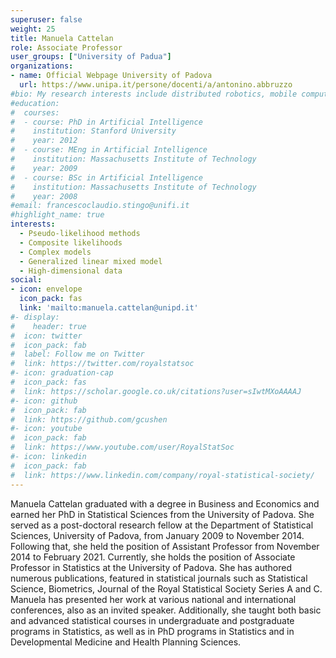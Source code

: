 ```yaml
---
superuser: false
weight: 25
title: Manuela Cattelan
role: Associate Professor
user_groups: ["University of Padua"]
organizations:
- name: Official Webpage University of Padova
  url: https://www.unipa.it/persone/docenti/a/antonino.abbruzzo
#bio: My research interests include distributed robotics, mobile computing and programmable matter.
#education:
#  courses:
#  - course: PhD in Artificial Intelligence
#    institution: Stanford University
#    year: 2012
#  - course: MEng in Artificial Intelligence
#    institution: Massachusetts Institute of Technology
#    year: 2009
#  - course: BSc in Artificial Intelligence
#    institution: Massachusetts Institute of Technology
#    year: 2008
#email: francescoclaudio.stingo@unifi.it
#highlight_name: true
interests:
  - Pseudo-likelihood methods
  - Composite likelihoods
  - Complex models
  - Generalized linear mixed model
  - High-dimensional data
social:
- icon: envelope
  icon_pack: fas
  link: 'mailto:manuela.cattelan@unipd.it'
#- display:
#    header: true
#  icon: twitter
#  icon_pack: fab
#  label: Follow me on Twitter
#  link: https://twitter.com/royalstatsoc
#- icon: graduation-cap
#  icon_pack: fas
#  link: https://scholar.google.co.uk/citations?user=sIwtMXoAAAAJ
#- icon: github
#  icon_pack: fab
#  link: https://github.com/gcushen
#- icon: youtube
#  icon_pack: fab
#  link: https://www.youtube.com/user/RoyalStatSoc
#- icon: linkedin
#  icon_pack: fab
#  link: https://www.linkedin.com/company/royal-statistical-society/
---
```


Manuela Cattelan graduated with a degree in Business and Economics and earned her PhD in Statistical Sciences from the University of Padova. She served as a post-doctoral research fellow at the Department of Statistical Sciences, University of Padova, from January 2009 to November 2014. Following that, she held the position of Assistant Professor from November 2014 to February 2021. Currently, she holds the position of Associate Professor in Statistics at the University of Padova. She has authored numerous publications, featured in statistical journals such as Statistical Science, Biometrics, Journal of the Royal Statistical Society Series A and C. Manuela has presented her work at various national and international conferences, also as an invited speaker. Additionally, she taught both basic and advanced statistical courses in undergraduate and postgraduate programs in Statistics, as well as in PhD programs in Statistics and in Developmental Medicine and Health Planning Sciences.


